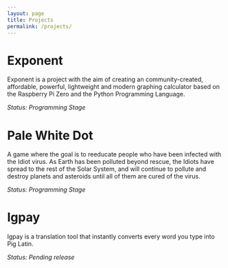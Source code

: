 ```yaml
---
layout: page
title: Projects
permalink: /projects/
---
```

# Exponent
Exponent is a project with the aim of creating an community-created, affordable, powerful, lightweight and modern graphing calculator based on the Raspberry Pi Zero and the Python Programming Language.

*Status: Programming Stage*

# Pale White Dot
A game where the goal is to reeducate people who have been infected with the Idiot virus. As Earth has been polluted beyond rescue, the Idiots have spread to the rest of the Solar System, and will continue to pollute and destroy planets and asteroids until all of them are cured of the virus.

*Status: Programming Stage*

# Igpay
Igpay is a translation tool that instantly converts every word you type into Pig Latin.

*Status: Pending release*
